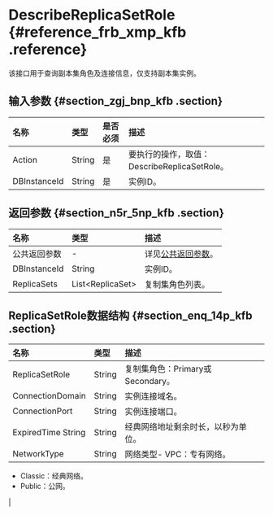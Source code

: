 # DescribeReplicaSetRole {#reference_frb_xmp_kfb .reference}

该接口用于查询副本集角色及连接信息，仅支持副本集实例。

## 输入参数 {#section_zgj_bnp_kfb .section}

|名称|类型|是否必须|描述|
|:-|:-|:---|:-|
|Action|String|是|要执行的操作，取值：DescribeReplicaSetRole。|
|DBInstanceId|String|是|实例ID。|

## 返回参数 {#section_n5r_5np_kfb .section}

|名称|类型|描述|
|:-|:-|:-|
|公共返回参数|-|详见[公共返回参数](intl.zh-CN/API参考/API参考/公共参数.md#)。|
|DBInstanceId|String|实例ID。|
|ReplicaSets|List<ReplicaSet\>|复制集角色列表。|

## ReplicaSetRole数据结构 {#section_enq_14p_kfb .section}

|名称|类型|描述|
|:-|:-|:-|
|ReplicaSetRole|String|复制集角色：Primary或Secondary。|
|ConnectionDomain|String|实例连接域名。|
|ConnectionPort|String|实例连接端口。|
|ExpiredTime String|String|经典网络地址剩余时长，以秒为单位。|
|NetworkType|String|网络类型-   VPC：专有网络。
-   Classic：经典网络。
-   Public：公网。

|

